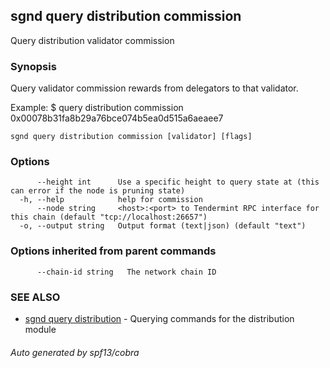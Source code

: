 ## sgnd query distribution commission

Query distribution validator commission

### Synopsis

Query validator commission rewards from delegators to that validator.

Example:
$ <appd> query distribution commission 0x00078b31fa8b29a76bce074b5ea0d515a6aeaee7

```
sgnd query distribution commission [validator] [flags]
```

### Options

```
      --height int      Use a specific height to query state at (this can error if the node is pruning state)
  -h, --help            help for commission
      --node string     <host>:<port> to Tendermint RPC interface for this chain (default "tcp://localhost:26657")
  -o, --output string   Output format (text|json) (default "text")
```

### Options inherited from parent commands

```
      --chain-id string   The network chain ID
```

### SEE ALSO

* [sgnd query distribution](sgnd_query_distribution.md)	 - Querying commands for the distribution module

###### Auto generated by spf13/cobra
